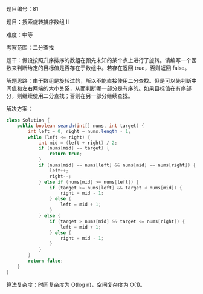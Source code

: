 题目编号：81

题目：搜索旋转排序数组 II

难度：中等

考察范围：二分查找

题干：假设按照升序排序的数组在预先未知的某个点上进行了旋转。请编写一个函数来判断给定的目标值是否存在于数组中。若存在返回 true，否则返回 false。

解题思路：由于数组是旋转过的，所以不能直接使用二分查找。但是可以先判断中间值和左右两端的大小关系，从而判断哪一部分是有序的。如果目标值在有序部分，则继续使用二分查找；否则在另一部分继续查找。

解决方案：

```java
class Solution {
    public boolean search(int[] nums, int target) {
        int left = 0, right = nums.length - 1;
        while (left <= right) {
            int mid = (left + right) / 2;
            if (nums[mid] == target) {
                return true;
            }
            if (nums[mid] == nums[left] && nums[mid] == nums[right]) {
                left++;
                right--;
            } else if (nums[mid] >= nums[left]) {
                if (target >= nums[left] && target < nums[mid]) {
                    right = mid - 1;
                } else {
                    left = mid + 1;
                }
            } else {
                if (target > nums[mid] && target <= nums[right]) {
                    left = mid + 1;
                } else {
                    right = mid - 1;
                }
            }
        }
        return false;
    }
}
```

算法复杂度：时间复杂度为 O(log n)，空间复杂度为 O(1)。